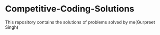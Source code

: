 # Competitive-Coding-Solutions
This repository contains the solutions of problems solved by me(Gurpreet Singh)
